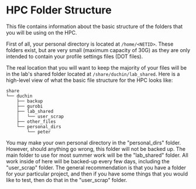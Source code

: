 # HPC Folder Structure

This file contains information about the basic structure of the
folders that you will be using on the HPC.

First of all, your personal directory is located at `/home/<NETID>`.
These folders exist, but are very small (maximum capacity of 30G) as
they are only intended to contain your profile settings files (DOT files).

The real location that you will want to keep the majority of your files
will be in the lab's shared folder located at `/share/duchin/lab_shared`.
Here is a high-level view of what the basic file structure for the HPC
looks like:

```console
share
└── duchin
    ├── backup
    ├── gurobi
    ├── lab_shared
    │   └── user_scrap
    ├── other_files
    └── personal_dirs
        └── peter
```

You may make your own personal directory in the "personal_dirs" folder. However, should anything
go wrong, this folder will not be backed up. The main folder to use for most summer work will be
the "lab_shared" folder. All work inside of here will be backed-up every few days, including the
"user_scrap" folder. The general recommendation is that you have a folder for your particular
project, and then if you have some things that you would like to test, then do that in the
"user_scrap" folder.
